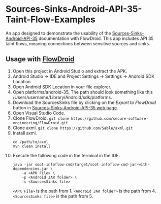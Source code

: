 # Sources-Sinks-Android-API-35-Taint-Flow-Examples
An app designed to demonstrate the usability of the [Sources-Sinks-Android-API-35](https://github.com/Laurax64/Sources-Sinks-Android-API-35) documentation with FlowDroid. This app includes API 35 taint flows, meaning connections between sensitive sources and sinks. 

## Usage with [FlowDroid](https://github.com/secure-software-engineering/FlowDroid)
1. Open this project in Android Studio and extract the APK.
2. Android Studio -> IDE and Project Settings -> Settings -> Android SDK Location
3. Open Android SDK Location in your file explorer.
4. Open platforms/android-35. The path should look something like this /Users/username/Library/Android/sdk/platforms.
5. Download the SourcesSinks file by clicking on the *Export to FlowDroid* button in [Sources-Sinks-Android-API-35 web page](https://laurax64.github.io/Sources-Sinks-Android-API-35/).
6. Open Visual Studio Code.
7. Clone FlowDroid.
   `git clone https://github.com/secure-software-engineering/FlowDroid.git`
9. Clone axml.
   `git clone https://github.com/Sable/axml.git`   
10. Install axml.
    ```
    cd /path/to/axml
    mvn clean install
    ```
11. Execute the following code in the terminal in the IDE.
    ```
    java -jar soot-infoflow-cmd/target/soot-infoflow-cmd-jar-with-dependencies.jar \
        -a <APK File> \
        -p <Android JAR folder> \
        -s <SourcesSinks file>
    ```
    `<APK File>` is the path from 1. `<Android JAR folder>` is the path from 4. `<SourcesSinks file>` is the path from 5.
